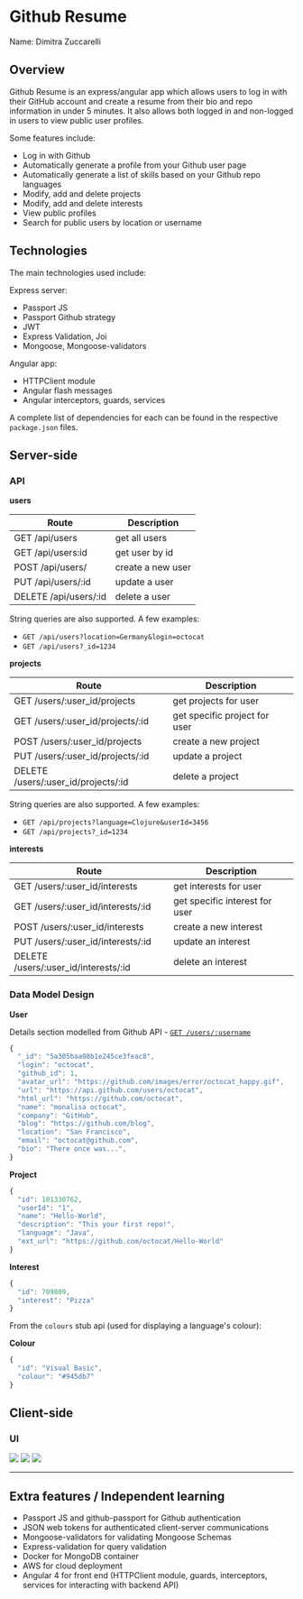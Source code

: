 # Github Resume

Name: Dimitra Zuccarelli

## Overview
Github Resume is an express/angular app which allows users to log in with their GitHub account and create a resume from their bio and repo information in under 5 minutes. It also allows both logged in and non-logged in users to view public user profiles. 

Some features include:
 
 + Log in with Github 
 + Automatically generate a profile from your Github user page
 + Automatically generate a list of skills based on your Github repo languages
 + Modify, add and delete projects
 + Modify, add and delete interests
 + View public profiles
 + Search for public users by location or username

## Technologies
The main technologies used include:

Express server:
+ Passport JS
+ Passport Github strategy
+ JWT
+ Express Validation, Joi
+ Mongoose, Mongoose-validators

Angular app: 
+ HTTPClient module
+ Angular flash messages
+ Angular interceptors, guards, services

A complete list of dependencies for each can be found in the respective `package.json` files.  

## Server-side
### API 

**users**

Route | Description
--- | ---
GET /api/users | get all users
GET /api/users:id | get user by id
POST /api/users/ | create a new user
PUT /api/users/:id | update a user
DELETE /api/users/:id | delete a user

String queries are also supported. A few examples:
+ `GET /api/users?location=Germany&login=octocat`
+ `GET /api/users?_id=1234`

**projects**

Route | Description
--- | ---
GET /users/:user_id/projects | get projects for user
GET /users/:user_id/projects/:id | get specific project for user
POST /users/:user_id/projects | create a new project
PUT /users/:user_id/projects/:id | update a project
DELETE /users/:user_id/projects/:id | delete a project

String queries are also supported. A few examples:
+ `GET /api/projects?language=Clojure&userId=3456`
+ `GET /api/projects?_id=1234`

**interests**

Route | Description
--- | ---
GET /users/:user_id/interests | get interests for user
GET /users/:user_id/interests/:id | get specific interest for user
POST /users/:user_id/interests | create a new interest
PUT /users/:user_id/interests/:id | update an interest
DELETE /users/:user_id/interests/:id | delete an interest


### Data Model Design

**User**

Details section modelled from Github API - [`GET /users/:username`](https://api.github.com/users/octocat)
```javascript
{
  "_id": "5a305baa08b1e245ce3feac8",
  "login": "octocat",
  "github_id": 1,
  "avatar_url": "https://github.com/images/error/octocat_happy.gif",
  "url": "https://api.github.com/users/octocat",
  "html_url": "https://github.com/octocat",
  "name": "monalisa octocat",
  "company": "GitHub",
  "blog": "https://github.com/blog",
  "location": "San Francisco",
  "email": "octocat@github.com",
  "bio": "There once was...", 
}
```

**Project**

```javascript
{
  "id": 101330762,
  "userId": "1",
  "name": "Hello-World",
  "description": "This your first repo!",
  "language": "Java",
  "ext_url": "https://github.com/octocat/Hello-World"
}
```

**Interest**

```javascript
{
  "id": 709809,
  "interest": "Pizza"
}
```

From the `colours` stub api (used for displaying a language's colour):

**Colour** 

```javascript
{
  "id": "Visual Basic",
  "colour": "#945db7"
}
```

## Client-side
### UI
![](https://raw.githubusercontent.com/dimitraz/github-resume-react/master/client/img/1.png?token=AH5DBZfsUPhCpal8n4haje-ucaVPGoupks5aOqzgwA%3D%3D)
![](https://raw.githubusercontent.com/dimitraz/github-resume-react/master/client/img/2.png?token=AH5DBZLAj4dDZq5-d6ibu0tdqjuUT8U9ks5aOq0HwA%3D%3D)
![](https://raw.githubusercontent.com/dimitraz/github-resume-react/master/client/img/3.png?token=AH5DBTZFyDPrQOnFk3dNT241FEFuw6C6ks5aOqz4wA%3D%3D)

-------------------------------------

## Extra features / Independent learning
* Passport JS and github-passport for Github authentication 
* JSON web tokens for authenticated client-server communications 
* Mongoose-validators for validating Mongoose Schemas
* Express-validation for query validation
* Docker for MongoDB container 
* AWS for cloud deployment 
* Angular 4 for front end (HTTPClient module, guards, interceptors, services for interacting with backend API)